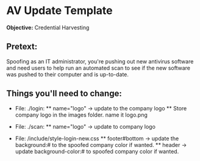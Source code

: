 
# AV Update Template

**Objective:** Credential Harvesting

## Pretext:
Spoofing as an IT administrator, you're pushing out new antivirus software and need users to help run an automated scan to see if the new software was pushed to their computer and is up-to-date.

## Things you'll need to change:
* File: ./login: 
  ** name="logo" -> update to the company logo
  ** Store company logo in the images folder. name it logo.png

* File: ./scan: 
  ** name="logo" -> update to company logo

* File: /include/style-login-new.css
  ** footer#bottom -> update the background:# to the spoofed company color if wanted. 
  ** header -> update background-color:# to spoofed company color if wanted.